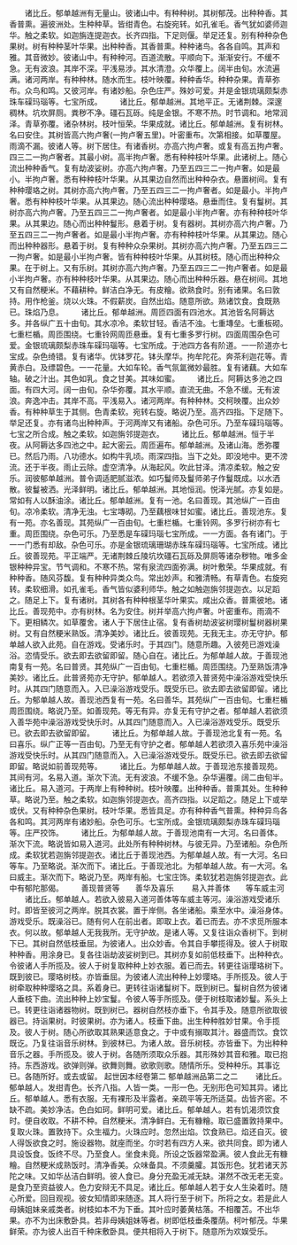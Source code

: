 <!-- { "loadSidebar": true } -->
　　诸比丘。郁单越洲有无量山。彼诸山中。有种种树。其树郁茂。出种种香。其香普熏。遍彼洲处。生种种草。皆绀青色。右旋宛转。如孔雀毛。香气犹如婆师迦华。触之柔软。如迦旃连提迦衣。长齐四指。下足则偃。举足还复。别有种种杂色果树。树有种种茎叶华果。出种种香。其香普熏。种种诸鸟。各各自鸣。其声和雅。其音微妙。彼诸山中。有种种河。百道流散。平顺向下。渐渐安行。不缓不急。无有波浪。其岸不深。平浅易涉。其水清澄。众华覆上。阔半由旬。水流遍满。诸河两岸。有种种林。随水而生。枝叶映覆。种种香华。种种杂果。青草弥布。众鸟和鸣。又彼河岸。有诸妙船。杂色庄严。殊妙可爱。并是金银琉璃颇梨赤珠车磲玛瑙等。七宝所成。
　　诸比丘。郁单越洲。其地平正。无诸荆棘。深邃稠林。坑坎屏厕。粪秽不净。礓石瓦砾。纯是金银。不寒不热。时节调和。地常润泽。青草弥覆。诸杂林树。枝叶恒荣。华果成就。诸比丘。郁单越洲。复有树林。名曰安住。其树皆高六拘卢奢(一拘卢奢五里)。叶密重布。次第相接。如草覆屋。雨滴不漏。彼诸人等。树下居住。有诸香树。亦高六拘卢奢。或复有高五拘卢奢。四三二一拘卢奢者。其最小树。高半拘卢奢。悉有种种枝叶华果。此诸树上。随心流出种种香气。复有劫波娑树。亦高六拘卢奢。乃至五四三二一拘卢奢。如是最小。半拘卢奢。悉有种种枝叶华果。从其果边自然而出种种杂衣。悬置树间。复有种种璎珞之树。其树亦高六拘卢奢。乃至五四三二一拘卢奢者。如是最小。半拘卢奢。悉有种种枝叶华果。从其果边。随心流出种种璎珞。悬垂而住。复有鬘树。其树亦高六拘卢奢。乃至五四三二一拘卢奢者。如是最小半拘卢奢。亦有种种枝叶华果。从其果边。随心而出种种鬘形。悬着于树。复有器树。其树亦高六拘卢奢。乃至五四三二一拘卢奢者。如是最小半拘卢奢。亦有种种枝叶华果。从其果边。随心而出种种器形。悬着于树。复有种种众杂果树。其树亦高六拘卢奢。乃至五四三二一拘卢奢。如是最小半拘卢奢。皆有种种枝叶华果。从其树枝。随心而出种种众果。在于树上。又有乐树。其树亦高六拘卢奢。乃至五四三二一拘卢奢者。如是最小半拘卢奢。亦有种种枝叶华果。从其果边。随心而出种种乐器。悬在树间。其地又有自然粳米。不藉耕种。鲜洁白净无。有皮糩。欲熟食时。别有诸果。名曰敦持。用作枪釜。烧以火珠。不假薪炭。自然出焰。随意所欲。熟诸饮食。食既熟已。珠焰乃息。
　　诸比丘。郁单越洲。周匝四面有四池水。其池皆名阿耨达多。并各纵广五十由旬。其水凉冷。柔软甘轻。香洁不浊。七重塼垒。七重板砌。七重栏楯。周匝围绕。七重铃网周匝悬垂。复有七重多罗行树。四面周围杂色可爱。金银琉璃颇梨赤珠车磲玛瑙等。七宝所成。于池四方各有阶道。一一阶道亦七宝成。杂色绮错。复有诸华。优钵罗花。钵头摩华。拘牟陀花。奔茶利迦花等。青黄赤白。及缥碧色。一一花量。大如车轮。香气氛氲微妙最胜。复有诸藕。大如车轴。破之汁出。其色如乳。食之甘美。其味如蜜。
　　诸比丘。阿耨达多池之四面。有四大河。阔一由旬。杂华弥覆。其水平顺。直流无曲。不急不缓。无有波浪。奔逸冲击。其岸不高。平浅易入。诸河两岸。有种种林。交柯映覆。出众妙香。有种种草生于其侧。色青柔软。宛转右旋。略说乃至。高齐四指。下足随下。举足还复。亦有诸鸟出种种声。于河两岸又有诸船。杂色可乐。乃至车磲玛瑙等。七宝之所合成。触之柔软。如迦旃邻提迦衣。
　　诸比丘。郁单越洲。恒于半夜。从阿耨达多四池之中。起大密云。周匝遍布。郁单越洲。及诸山海。悉弥覆已。然后乃雨。八功德水。如构牛乳顷。雨深四指。当下之处。即没地中。更不滂流。还于半夜。雨止云除。虚空清净。从海起风。吹此甘泽。清凉柔软。触之安乐。润彼郁单越洲。普令调适肥腻滋浓。如巧鬘师及鬘师弟子作鬘既成。以水洒散。彼鬘被洒。光泽鲜明。诸比丘。郁单越洲。其地恒润。悦泽光腻。亦复如是。常如有人以酥油涂。诸比丘。郁单越洲。复有一池。名曰善现。其池纵广一百由旬。凉冷柔软。清净无浊。七宝塼砌。乃至藕根味甘如蜜。诸比丘。善现池东。复有一苑。亦名善现。其苑纵广一百由旬。七重栏楯。七重铃网。多罗行树亦有七重。周匝围绕。杂色可乐。乃至悉是车磲玛瑙七宝所成。一一方面。各有诸门。于一一门悉有却敌。杂色可乐。亦是金银琉璃珊瑚赤珠车磲玛瑙等。七宝所成。诸比丘。彼善现苑。平正端严。无诸荆棘丘陵坑坎礓石瓦砾及屏厕等诸杂秽物。唯多金银种种异宝。节气调和。不寒不热。常有泉流四面弥满。树叶敷荣。华果成就。有种种香。随风芬馥。复有种种异类众鸟。常出妙声。和雅清畅。有草青色。右旋宛转。柔软细滑。如孔雀毛。香气皆似婆利师华。触之如触迦旃邻提迦衣。以足蹈之。随足上下。复有诸树。其树各有种种根茎华叶果实。咸出众香。普熏彼地。诸比丘。善现苑中。亦有树林。名为安住。树并举高六拘卢奢。叶密重布。雨滴不下。更相鳞次。如草覆舍。诸人于下居住止宿。复有香树劫波娑树璎树鬘树器树果树。又有自然粳米熟饭。清净美妙。诸比丘。彼善现苑。无我无主。亦无守护。郁单越人欲入此苑。自在游戏。受诸乐时。于其四门。随意所趣。入彼苑已游戏澡浴。恣情受乐。欲去即去欲留即留。随心自在。诸比丘。为郁单越人故。于善现池南复有一苑。名曰普贤。其苑纵广一百由旬。七重栏楯。周匝围绕。乃至熟饭清净美妙。诸比丘。此普贤苑亦无守护。郁单越人。若欲须入普贤苑中澡浴游戏受快乐时。从其四门随意而入。入已澡浴游戏受乐。既受乐已。欲去即去欲留即留。诸比丘。为郁单越人故。善现池西复有一苑。名曰善华。其苑纵广一百由旬。七重栏楯周匝围绕。略说乃至。如善现苑。等无有异。亦复无有守护之者。郁单越人若欲须入善华苑中澡浴游戏受快乐时。从其四门随意而入。入已澡浴游戏受乐。既受乐已。欲去即去欲留即留。
　　诸比丘。为郁单越人故。于善现池北复有一苑。名曰喜乐。纵广正等一百由旬。乃至无有守护之者。郁单越人若欲须入喜乐苑中澡浴游戏受快乐时。从其四门随意而入。入已澡浴游戏受乐。既受乐已。欲去即去欲留即留。略说如前善现苑等。
　　诸比丘。为郁单越人故。于善现池东接善现苑。其间有河。名易入道。渐次下流。无有波浪。不缓不急。杂华遍覆。阔二由旬半。诸比丘。易入道河。于两岸上有种种树。枝叶映覆。出种种香。普熏其处。生种种草。略说乃至。触之柔软。如迦旃邻提迦衣。高齐四指。以足蹈之。随足上下或举或伏。又有种种杂色果树。枝叶华果。悉皆具足。亦有种种香气普熏。种种异鸟各各和鸣。其河两岸有诸妙船。杂色可乐。七宝所成。金银琉璃颇梨赤珠车磲玛瑙等。庄严挍饰。
　　诸比丘。为郁单越人故。于善现池南有一大河。名曰善体。渐次下流。略说皆如易入道河。此处所有种种树林。与彼无异。乃至诸船。杂色所成。柔软犹若迦旃邻提迦衣。诸比丘于善现池西。为郁单越人故。有一大河。名曰等车。乃至略说。渐次而下。诸比丘。于善现池北。为郁单越人故。有一大河。名曰威主。渐次而下。略说乃至。两岸有船。七宝庄饰。柔软犹若迦旃邻提迦衣。此中有郁陀那偈。
　　善现普贤等　　善华及喜乐
　　易入并善体　　等车威主河
　　诸比丘。郁单越人。若欲入彼易入道河善体等车威主等河。澡浴游戏受诸乐时。即皆至彼河之两岸。脱其衣裳。置于岸侧。各坐诸船。乘至水中。澡浴身体。游戏受乐。既澡浴已。随有何人在前出者。即取上衣。着已而去。亦不求觅所服本衣。何以故。郁单越人无我我所。无守护故。是诸人等。又复往诣众香树下。到树下已。其树自然低枝垂屈。为彼诸人。出众妙香。令其自手攀揽得及。彼人于树取种种香。用涂身已。复各往诣劫波娑树到已。其树亦复如前低枝垂下。出种种衣。令彼诸人手所揽及。彼人于树复取种种上妙衣服。着已而去。转更往诣璎珞树下。既到彼已。璎珞树枝。亦皆垂屈。为彼诸人流出种种上妙璎珞。手所揽及。彼人于树牵取种种璎珞之具。系着身已。更转往诣诸鬘树下。既到树已。鬘树自然为彼诸人垂枝下曲。流出种种上妙宝鬘。令彼人等手所揽及。便于树枝取诸妙鬘。系头上已。转更往诣诸器物树。既到树已。器树自然枝亦垂下。令其手及。随意所欲取彼器已。持诣果树。时彼果树。亦为诸人。枝垂下曲。出生种种胜妙甘果。令手揽及。彼人于树。随心所欲取其熟果适意食之。于中或有搦取其汁。器盛而饮。食饮既讫。乃复往诣音乐树林。到彼林已。为诸人故。音乐树枝。亦皆垂下。为出种种音乐之器。手所揽及。彼人于树。各随所须取众乐器。其形殊妙其音和雅。取已抱持。东西游戏。欲弹则弹。欲舞则舞。欲歌则歌。随情所乐。受种种乐。其事讫已。各随所好。或去或留。
起世因本经卷第二
郁单越洲品第二之二
　　诸比丘。郁单越人。发绀青色。长齐八指。人皆一类。一形一色。无别形色可知其异。诸比丘。郁单越人。悉有衣服。无有裸形及半露者。亲疏平等无所适莫。齿皆齐密。不缺不疏。美妙净洁。色白如珂。鲜明可爱。诸比丘。郁单越人。若有饥渴须饮食时。便自收取。不耕不种。自然粳米。清净鲜白。无有糠糩。取已盛置敦持果中。复取火珠。置敦持下。众生福力。火珠应时。忽然出焰。饮食熟已。焰还自灭。彼人得饭欲食之时。施设器物。就座而坐。尔时若有四方人来。欲共同食。即为诸人具设饭食。饭终不尽。乃至食人。坐食未竟。所设之饭器常盈满。彼人食此无有糠糩。自然粳米成熟饭时。清净香美。众味备具。不须羹臛。其饭形色。犹若诸天苏陀之味。又如华丛洁白鲜明。彼人食已。身分充盈无减无缺。湛然不改无老无变。是食乃至资益彼人。色力安辩无不具足。诸比丘。郁单越人若于女人生染着时。随心所爱。回目观视。彼女知情即来随逐。其人将行至于树下。所将之女。若是此人母姨姐妹亲戚类者。树枝如本不为下垂。其叶应时萎黄枯落。不相覆苫。不出华果。亦不为出床敷卧具。若非母姨姐妹等者。树即低枝垂条覆荫。柯叶郁茂。华果鲜荣。亦为彼人出百千种床敷卧具。便共相将入于树下。随意所为欢娱受乐。
